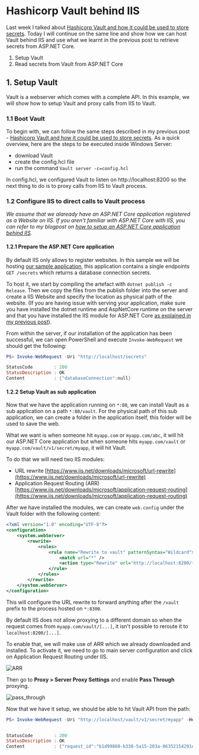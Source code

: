 # Hashicorp Vault behind IIS

Last week I talked about [Hashicorp Vault and how it could be used to store secrets](https://kimsereyblog.blogspot.sg/2018/03/manage-secrets-with-hashicorp-vault.html). Today I will continue on the same line and show how we can host Vault behind IIS and use what we learnt in the previous post to retrieve secrets from ASP.NET Core.

1. Setup Vault
2. Read secrets from Vault from ASP.NET Core

## 1. Setup Vault

Vault is a webserver which comes with a complete API. In this example, we will show how to setup Vault and proxy calls from IIS to Vault.

### 1.1 Boot Vault

To begin with, we can follow the same steps described in my previous post - [Hashicorp Vault and how it could be used to store secrets](https://kimsereyblog.blogspot.sg/2018/03/manage-secrets-with-hashicorp-vault.html). As a quick overview, here are the steps to be executed inside Windows Server:

- download Vault
- create the config.hcl file
- run the command `Vault server -c=config.hcl`

In config.hcl, we configured Vault to listen on http://localhost:8200 so the next thing to do is to proxy calls from IIS to Vault process.

### 1.2 Configure IIS to direct calls to Vault process

_We assume that we alaready have an ASP.NET Core application registered as a Website on IIS. If you aren't familiar with ASP.NET Core with IIS, you can refer to my blogpost on [how to setup an ASP.NET Core application behind IIS](https://kimsereyblog.blogspot.sg/2018/03/lets-encrypt-for-aspnet-core.html)._

#### 1.2.1 Prepare the ASP.NET Core application

By default IIS only allows to register websites. In this sample we will be hosting [our sample application](https://github.com/Kimserey/hashicorp-vault-test), this application contains a single endpoints `GET /secrets` which returns a database connection secrets.

To host it, we start by compiling the artefact with `dotnet publish -c Release`. Then we copy the files from the publish folder into the server and create a IIS Website and specify the location as physical path of the website. (If you are having issue with serving your application, make sure you have installed the dotnet runtime and AspNetCore runtime on the server and that you have installed the IIS module for ASP.NET Core [as explained in my previous post](https://kimsereyblog.blogspot.sg/2018/03/lets-encrypt-for-aspnet-core.html)).

From within the server, if our installation of the application has been successful, we can open PowerShell and execute `Invoke-WebRequest` we should get the following:

```ps1
PS> Invoke-WebRequest -Uri "http://localhost/secrets"

StatusCode        : 200
StatusDescription : OK
Content           : {"databaseConnection":null}
```

#### 1.2.2 Setup Vault as sub application

Now that we have the application running on `*:80`, we can install Vault as a sub application on a path `*:80/vault`.
For the physical path of this sub application, we can create a folder in the application itself, this folder will be used to save the web.

What we want is when someone hit `myapp.com` or `myapp.com/abc`, it will hit our ASP.NET Core application but when someone hits `myapp.com/vault` or `myapp.com/vault/v1/secret/myapp`, it will hit Vault.

To do that we will need two IIS modules:

- URL rewrite [https://www.iis.net/downloads/microsoft/url-rewrite](https://www.iis.net/downloads/microsoft/url-rewrite)
- Application Request Routing (ARR) [https://www.iis.net/downloads/microsoft/application-request-routing](https://www.iis.net/downloads/microsoft/application-request-routing)

After we have installed the modules, we can create `web.config` under the Vault folder with the following content:

```xml
<?xml version="1.0" encoding="UTF-8"?>
<configuration>
    <system.webServer>
        <rewrite>
            <rules>
                <rule name="Rewrite to vault" patternSyntax="Wildcard">
                    <match url="*" />
                    <action type="Rewrite" url="http://localhost:8200/{R:1}" />
                </rule>
            </rules>
        </rewrite>
    </system.webServer>
</configuration>
```

This will configure the URL rewrite to forward anything after the `/vault` prefix to the process hosted on `*:8300`.

By default IIS does not allow proxying to a different domain so when the request comes from `myapp.com/vault/[...]`, it isn't possible to reroute it to `localhost:8200/[...]`.

To enable that, we will make use of ARR which we already downloaded and installed. To activate it, we need to go to main server configuration and click on Application Request Routing under IIS.

![ARR]()

Then go to __Proxy > Server Proxy Settings__ and enable __Pass Through__ proxying.

![pass_through]()

Now that we have it setup, we should be able to hit Vault API from the path:

```ps1
PS> Invoke-WebRequest -Uri "http://localhost/vault/v1/secret/myapp" -Headers @{"x-vault-token"="[your token]"}


StatusCode        : 200
StatusDescription : OK
Content           : {"request_id":"b1d99860-b330-5a15-203a-06352154291e", "lease_id":"","renewable":false,"lease_duration":2764800,"data":{"databaseConnection":"123abc"},"wrap_info":null,"warnings":null,"auth":null}
```